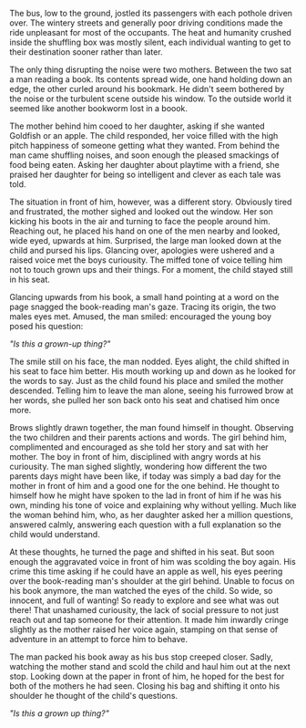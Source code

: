 The bus, low to the ground, jostled its passengers with each pothole
driven over. The wintery streets and generally poor driving conditions
made the ride unpleasant for most of the occupants. The heat and
humanity crushed inside the shuffling box was mostly silent, each
individual wanting to get to their destination sooner rather than later. 

The only thing disrupting the noise were two mothers. Between the two
sat a man reading a book. Its contents spread wide, one hand holding
down an edge, the other curled around his bookmark. He didn't seem
bothered by the noise or the turbulent scene outside his window. To the
outside world it seemed like another bookworm lost in a boook. 

The mother behind him cooed to her daughter, asking if she wanted
Goldfish or an apple. The child responded, her voice filled with the
high pitch happiness of someone getting what they wanted. From behind
the man came shuffling noises, and soon enough the pleased smackings of
food being eaten. Asking her daughter about playtime with a friend, she
praised her daughter for being so intelligent and clever as each tale
was told. 

The situation in front of him, however, was a different story. Obviously
tired and frustrated, the mother sighed and looked out the window. Her
son kicking his boots in the air and turning to face the people around
him. Reaching out, he placed his hand on one of the men nearby and
looked, wide eyed, upwards at him. Surprised, the large man looked down
at the child and pursed his lips. Glancing over, apologies were ushered
and a raised voice met the boys curiousity. The miffed tone of voice
telling him not to touch grown ups and their things. For a moment, the 
child stayed still in his seat. 

Glancing upwards from his book, a small hand pointing at a word on the
page snagged the book-reading man's gaze. Tracing its origin, the two
males eyes met. Amused, the man smiled: encouraged the young boy
posed his question: 

_"Is this a grown-up thing?"_ 

The smile still on his face, the man nodded. Eyes alight, the child
shifted in his seat to face him better. His mouth working up and down as
he looked for the words to say. Just as the child found his place and
smiled the mother descended. Telling him to leave the man alone, seeing
his furrowed brow at her words, she pulled her son back onto his seat
and chatised him once more. 

Brows slightly drawn together, the man found himself in thought.
Observing the two children and their parents actions and words. The
girl behind him, complimented and encouraged as she told her story and
sat with her mother. The boy in front of him, disciplined with angry
words at his curiousity. The man sighed slightly, wondering how
different the two parents days might have been like, if today was simply
a bad day for the mother in front of him and a good one for the one
behind. He thought to himself how he might have spoken to the lad in
front of him if he was his own, minding his tone of voice and explaining
why without yelling. Much like the woman behind him, who, as her
daughter asked her a million questions, answered calmly, answering each
question with a full explanation so the child would understand. 

At these thoughts, he turned the page and shifted in his seat. But soon
enough the aggravated voice in front of him was scolding the boy again.
His crime this time asking if he could have an apple as well, his eyes
peering over the book-reading man's shoulder at the girl behind. Unable
to focus on his book anymore, the man watched the eyes of the child. So
wide, so innocent, and full of wanting! So ready to explore and see what
was out there! That unashamed curiousity, the lack of social pressure to
not just reach out and tap someone for their attention. It made him
inwardly cringe slightly as the mother raised her voice again, stamping
on that sense of adventure in an attempt to force him to behave. 

The man packed his book away as his bus stop creeped closer. Sadly,
watching the mother stand and scold the child and haul him out at the
next stop. Looking down at the paper in front of him, he hoped for the
best for both of the mothers he had seen. Closing his bag and shifting
it onto his shoulder he thought of the child's questions.

_"Is this a grown up thing?"_ 



